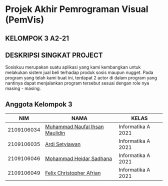 # Projek Akhir Pemrograman Visual (PemVis)

## KELOMPOK 3 A2-21


## DESKRIPSI SINGKAT PROJECT
Sosiskuu merupakan suatu aplikasi yang kami kembangkan untuk melakukan sistem jual beli terhadap produk sosis maupun nugget. Pada program yang telah kami buat ini, terdapat 2 actor di dalam program yang nantinya dapat menjalankan program tersebut sesuai dengan role nya masing - masing.

## Anggota Kelompok 3
| NIM                 | NAMA                  | KELAS                 |
|---------------------|-----------------------| -----------------------|
| 2109106034          | [Muhammad Naufal Ihsan Maulidin](https://github.com/nafxyy)      | Informatika A 2021   |
| 2109106035          | [Ardi Setyiawan](https://github.com/ArdiSetiw)      | Informatika A 2021   |
| 2109106046          | [Mohammad Heidar Sadhana](https://github.com/heidarsadhana)      | Informatika A 2021   |
| 2109106049          | [Felix Christopher Afrian](https://github.com/KustyBoo)      | Informatika A 2021   |
